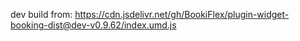 dev build from: https://cdn.jsdelivr.net/gh/BookiFlex/plugin-widget-booking-dist@dev-v0.9.62/index.umd.js
